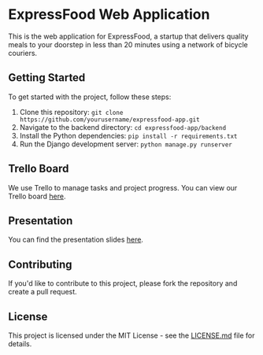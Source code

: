 # ExpressFood Web Application

This is the web application for ExpressFood, a startup that delivers quality meals to your doorstep in less than 20 minutes using a network of bicycle couriers.

## Getting Started

To get started with the project, follow these steps:

1. Clone this repository: `git clone https://github.com/yourusername/expressfood-app.git`
2. Navigate to the backend directory: `cd expressfood-app/backend`
3. Install the Python dependencies: `pip install -r requirements.txt`
4. Run the Django development server: `python manage.py runserver`

## Trello Board

We use Trello to manage tasks and project progress. You can view our Trello board [here](https://trello.com/yourtrello).

## Presentation

You can find the presentation slides [here](https://docs.google.com/presentation/d/1wuIlHXZU0ZF_8lEjsLHF0C2r44m6xBPSX_u8Za42_BA/edit?usp=sharing).

## Contributing

If you'd like to contribute to this project, please fork the repository and create a pull request.

## License

This project is licensed under the MIT License - see the [LICENSE.md](LICENSE.md) file for details.
